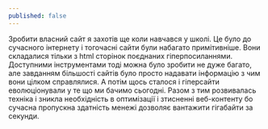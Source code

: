 ```yaml
---
published: false
---
```

Зробити власний сайт я захотів ще коли навчався у школі. Це було до сучасного інтернету і тогочасні сайти були набагато примітивніше. Вони складалися тільки з html сторінок поєднаних гіперпосиланнями. Доступними інструментами тоді можна було зробити не дуже багато, але завданням більшості сайтів було просто надавати інформацію з чим вони цілком справлялися. А потім щось сталося і гіперсайти еволюціонували у те що ми бачимо сьогодні. Разом з тим розвивалась техніка і зникла необхідність в оптимізації і зтисненні веб-контенту бо сучасна пропускна здатність менежі дозволяє вантажити гігабайти за секунди.  
